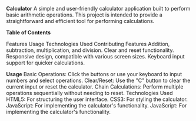 **Calculator**
A simple and user-friendly calculator application built to perform basic arithmetic operations. This project is intended to provide a straightforward and efficient tool for performing calculations.

**Table of Contents**

Features
Usage
Technologies Used
Contributing
Features
Addition, subtraction, multiplication, and division.
Clear and reset functionality.
Responsive design, compatible with various screen sizes.
Keyboard input support for quicker calculations.


**Usage**
Basic Operations: Click the buttons or use your keyboard to input numbers and select operations.
Clear/Reset: Use the "C" button to clear the current input or reset the calculator.
Chain Calculations: Perform multiple operations sequentially without needing to reset.
Technologies Used
HTML5: For structuring the user interface.
CSS3: For styling the calculator.
JavaScript: For implementing the calculator's functionality.
JavaScript: For implementing the calculator's functionality.
